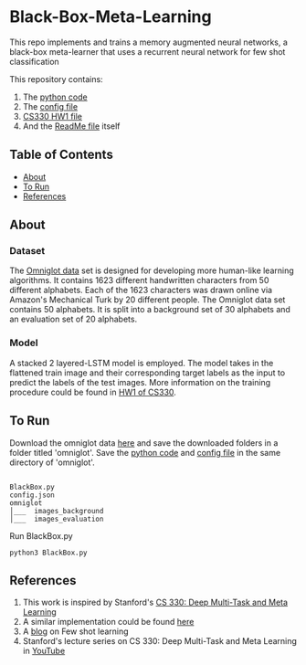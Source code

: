 # Black-Box-Meta-Learning

This repo implements and trains a memory augmented neural networks, a black-box meta-learner that uses a recurrent neural network for few shot classification

This repository contains:

1. The [python code](BlackBox.py)
2. The [config file](config.json)
3. [CS330 HW1 file](CS330_HW1.pdf)
4. And the [ReadMe file](README.md) itself

## Table of Contents

- [About](#about)
- [To Run](#to-run)
- [References](#references)


## About

### Dataset
The [Omniglot data](https://github.com/brendenlake/omniglot) set is designed for developing more human-like learning algorithms. It contains 1623 different handwritten characters from 50 different alphabets. Each of the 1623 characters was drawn online via Amazon's Mechanical Turk by 20 different people. The Omniglot data set contains 50 alphabets. It is split into a background set of 30 alphabets and an evaluation set of 20 alphabets.

### Model
A stacked 2 layered-LSTM model is employed. The model takes in the flattened train image and their corresponding target labels as the input to predict the labels of the test images. More information on the training procedure could be found in [HW1 of CS330](https://github.com/siddarth-c/Black-Box-Meta-Learning/blob/main/CS330_HW1.pdf). 

## To Run

Download the omniglot data [here](https://www.kaggle.com/watesoyan/omniglot/download) and save the downloaded folders in a folder titled 'omniglot'. Save the [python code](BlackBox.py) and [config file](config.json) in the same directory of 'omniglot'.

```

BlackBox.py
config.json
omniglot
│___  images_background
│___  images_evaluation    

```
Run BlackBox.py 
```
python3 BlackBox.py
```

## References
1. This work is inspired by Stanford's [CS 330: Deep Multi-Task and Meta Learning](http://cs330.stanford.edu/)
2. A similar implementation could be found [here](https://github.com/Luvata/CS330-Stanford-Deep-Multi-Task-and-Meta-Learning/tree/master/HW1)
3. A [blog](https://research.aimultiple.com/few-shot-learning/) on Few shot learning
4. Stanford's lecture series on CS 330: Deep Multi-Task and Meta Learning in [YouTube](https://www.youtube.com/playlist?list=PLoROMvodv4rMC6zfYmnD7UG3LVvwaITY5)
